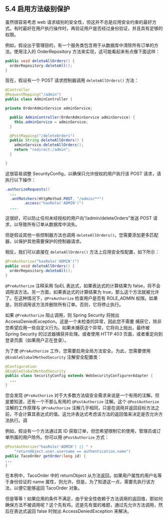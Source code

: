 ## 5.4 启用方法级别保护

虽然很容易考虑 web 请求级别的安全性，但这并不总是应用安全约束的最好方式。有时最好在用户执行操作时，再验证用户是否经过身份验证，并且具有足够的权限。

例如，假设出于管理目的，有一个服务类包含用于从数据库中清除所有订单的方法。使用注入的 OrderRepository 方法来实现，这可能看起来有点像下面这样：

```java
public void deleteAllOrders() {
  orderRepository.deleteAll();
}
```

现在，假设有一个 POST 请求控制器调用 `deleteAllOrders()` 方法：

```java
@Controller
@RequestMapping("/admin")
public class AdminController {

private OrderAdminService adminService;

  public AdminController(OrderAdminService adminService) {
    this.adminService = adminService;
  }

  @PostMapping("/deleteOrders")
  public String deleteAllOrders() {
    adminService.deleteAllOrders();
    return "redirect:/admin";
  }

}
```

这很容易调整 SecurityConfig，以确保只允许授权的用户执行该 POST 请求，请执行以下操作：

```java
.authorizeRequests()
  ...
  .antMatchers(HttpMethod.POST, "/admin/**")
        .access("hasRole('ADMIN')")
  ....

```

这很好，可以防止任何未经授权的用户向“/admin/deleteOrders”发送 POST 请求，以导致所有订单从数据库中消失。

但是假设其他一些控制器方法也调用 `deleteAllOrders()`。您需要添加更多匹配器，以保护其他需要保护的控制器请求。

相反，我们可以直接在 `deleteAllOrders()` 方法上应用安全性配置，如下所示：

```java
@PreAuthorize("hasRole('ADMIN')")
public void deleteAllOrders() {
  orderRepository.deleteAll();
}
```

`@PreAuthorize` 注释采用 SpEL 表达式，如果表达式的计算结果为 false，将不会调用该方法。另一方面，如果表达式的计算结果为 true，那么这个方法就被允许了。在这种情况下，`@PreAuthorize` 检查用户是否有 ROLE_ADMIN 权限。如果是，则将调用该方法并删除所有订单。否则，它将停止执行。

如果 `@PreAuthorize`  阻止调用，则 Spring Security 将抛出 AccessDeniedException。这是一个未检查的异常，因此您不需要
捕获它，除非您希望应用一些自定义行为。如果未捕获这个异常，它将向上抛出，最终被 Spring Security 的过滤器捕获并处理。或者使用 HTTP 403 页面，或者重定向到登录页面（如果用户正在登录）。

为了使 `@PreAuthorize` 工作，您需要启用全局方法安全。为此，您需要使用 `@EnableGlobalMethodSecurity` 注解安全配置类：

```java
@Configuration
@EnableGlobalMethodSecurity
public class SecurityConfig extends WebSecurityConfigurerAdapter {
  ...
}
```

您会发现 `@PreAuthorize` 对于大多数方法级安全需求来说是一个有用的注解。但是要知道，还有一个不那么有用的 `@PostAuthorize` 注解。这个 `@PostAuthorize` 注解的工作原理与 `@PreAuthorize` 注解几乎相同，只是在调用并返回目标方法之前，不会计算其表达式的值。这允许表达式考虑该方法的返回值来决定是否允许方法执行。调

例如，假设有一个方法通过其 ID 获取订单，但您希望限制它的使用，管理员或订单所属的用户除外。你可以用 `@PostAuthorize` 方式：

```java
@PostAuthorize("hasRole('ADMIN') || " +
    "returnObject.user.username == authentication.name")
public TacoOrder getOrder(long id) {
...
}
```

在本例中，TacoOrder 中的 returnObject 从方法返回。如果用户属性的用户名等于身份验证的 name 属性，则允许。但是，为了知道这一点，需要先执行该方法，以便它能够返回 TacoOrder 对象。

但是等等！如果应用的条件不满足，由于安全性依赖于方法调用的返回值，那如何确保方法不被调用呢？这个先有鸡，还是先有蛋的难题，通过先允许方法调用，然后在表达式返回 false 时抛出 AccessDeniedException 来解决。
